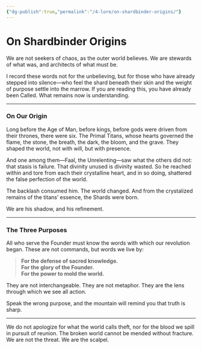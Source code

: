 ```yaml
---
{"dg-publish":true,"permalink":"/4-lore/on-shardbinder-origins/"}
---
```



# On Shardbinder Origins
We are not seekers of chaos, as the outer world believes. We are stewards of what was, and architects of what must be.

I record these words not for the unbelieving, but for those who have already stepped into silence—who feel the shard beneath their skin and the weight of purpose settle into the marrow. If you are reading this, you have already been Called. What remains now is understanding.

---

### On Our Origin

Long before the Age of Man, before kings, before gods were driven from their thrones, there were six. The Primal Titans, whose hearts governed the flame, the stone, the breath, the dark, the bloom, and the grave. They shaped the world, not with will, but with presence.

And one among them—Faal, the Unrelenting—saw what the others did not: that stasis is failure. That divinity unused is divinity wasted. So he reached within and tore from each their crystalline heart, and in so doing, shattered the false perfection of the world.

The backlash consumed him. The world changed. And from the crystalized remains of the titans’ essence, the Shards were born.

We are his shadow, and his refinement.

---

### The Three Purposes

All who serve the Founder must know the words with which our revolution began. These are not commands, but words we live by:

> **For the defense of sacred knowledge.**  
> **For the glory of the Founder.**  
> **For the power to mold the world.**

They are not interchangeable. They are not metaphor. They are the lens through which we see all action.

Speak the wrong purpose, and the mountain will remind you that truth is sharp.

---

We do not apologize for what the world calls theft, nor for the blood we spill in pursuit of reunion. The broken world cannot be mended without fracture. We are not the threat. We are the scalpel.

